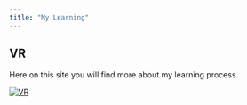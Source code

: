 ```yaml
---
title: "My Learning"
---
```


## VR
Here on this site you will find more about my learning process.

[![VR](/th-4257821626.jpg)](/vr)